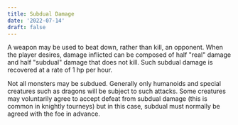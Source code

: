 ```yaml
---
title: Subdual Damage
date: '2022-07-14'
draft: false
---
```


A weapon may be used to beat down, rather than kill, an opponent. When the player desires, damage inflicted can be composed of half "real" damage and half "subdual" damage that does not kill. Such subdual damage is recovered at a rate of 1 hp per hour.

Not all monsters may be subdued. Generally only humanoids and special creatures such as dragons will be subject to such attacks. Some creatures may voluntarily agree to accept defeat from subdual damage (this is common in knightly tourneys) but in this case, subdual must normally be agreed with the foe in advance.

